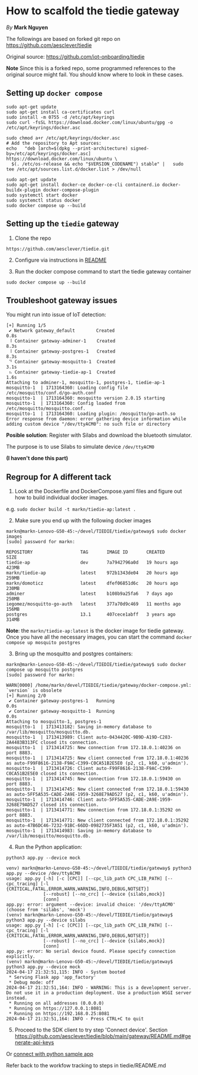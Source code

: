 # How to scalfold the tiedie gateway

*By* **Mark Nguyen**

The followings are based on forked git repo on https://github.com/aesclever/tiedie

Original source: https://github.com/iot-onboarding/tiedie 

**Note**  Since this is a forked repo, some programmed references to the original source might fail.  You should know where to look in these cases.

## Setting up `docker compose`

```
sudo apt-get update
sudo apt-get install ca-certificates curl
sudo install -m 0755 -d /etc/apt/keyrings
sudo curl -fsSL https://download.docker.com/linux/ubuntu/gpg -o /etc/apt/keyrings/docker.asc

sudo chmod a+r /etc/apt/keyrings/docker.asc
# Add the repository to Apt sources:
echo   "deb [arch=$(dpkg --print-architecture) signed-by=/etc/apt/keyrings/docker.asc] https://download.docker.com/linux/ubuntu \
  $(. /etc/os-release && echo "$VERSION_CODENAME") stable" |   sudo tee /etc/apt/sources.list.d/docker.list > /dev/null

sudo apt-get update
sudo apt-get install docker-ce docker-ce-cli containerd.io docker-buildx-plugin docker-compose-plugin
sudo systemctl start docker
sudo systemctl status docker
sudo docker compose up --build
```

## Setting up the `tiedie` gateway

1.  Clone the repo

```
https://github.com/aesclever/tiedie.git
```
2.  Configure via instructions in [README](https://github.com/aesclever/tiedie/blob/main/gateway/README.md)

3.  Run the docker compose command to start the tiedie gateway container
```
sudo docker compose up --build
```

## Troubleshoot gateway issues

You might run into issue of IoT detection:

```
[+] Running 1/5                                                                        
 ✔ Network gateway_default        Created                                         0.8s 
 ⠸ Container gateway-adminer-1    Created                                         8.3s 
 ⠸ Container gateway-postgres-1   Created                                         8.3s 
 ⠙ Container gateway-mosquitto-1  Created                                         3.1s 
 ⠦ Container gateway-tiedie-ap-1  Created                                         1.6s 
Attaching to adminer-1, mosquitto-1, postgres-1, tiedie-ap-1
mosquitto-1  | 1713164360: Loading config file /etc/mosquitto/conf.d/go-auth.conf
mosquitto-1  | 1713164360: mosquitto version 2.0.15 starting
mosquitto-1  | 1713164360: Config loaded from /etc/mosquitto/mosquitto.conf.
mosquitto-1  | 1713164360: Loading plugin: /mosquitto/go-auth.so
Error response from daemon: error gathering device information while adding custom device "/dev/ttyACM0": no such file or directory
```

**Posible solution**:
Register with Silabs and download the bluetooth simulator.

The purpose is to use Silabs to simulate device `/dev/ttyACM0`

**(I haven't done this part)**

## Regroup for A different tack

1.  Look at the Dockerfile and DockerCompose.yaml files and figure out how to build individual docker images.

e.g.
`sudo docker build -t markn/tiedie-ap:latest .` 

2.  Make sure you end up with the following docker images
```
markn@markn-Lenovo-G50-45:~/devel/TIEDIE/tiedie/gateway$ sudo docker images
[sudo] password for markn: 

REPOSITORY                  TAG       IMAGE ID       CREATED         SIZE
tiedie-ap                   dev       7a7942796a0d   19 hours ago    423MB
markn/tiedie-ap             latest    972b1343de04   20 hours ago    259MB
markn/domoticz              latest    dfef06851d6c   20 hours ago    230MB
adminer                     latest    b108b9a25fa6   7 days ago      250MB
iegomez/mosquitto-go-auth   latest    377a70d9c469   11 months ago   156MB
postgres                    13.1      407cece1abff   3 years ago     314MB
```

**Note**: the `markn/tiedie-ap:latest` is the docker image for tiedie gateway.
Once you have all the necessary images, you can start the command `docker compose up mosquito postgres`

3. Bring up the mosquitto and postgres containers:

```
markn@markn-Lenovo-G50-45:~/devel/TIEDIE/tiedie/gateway$ sudo docker compose up mosquitto postgres
[sudo] password for markn: 

WARN[0000] /home/markn/devel/TIEDIE/tiedie/gateway/docker-compose.yml: `version` is obsolete 
[+] Running 2/0
 ✔ Container gateway-postgres-1   Running                                                                                           0.0s 
 ✔ Container gateway-mosquitto-1  Running                                                                                           0.0s 
Attaching to mosquitto-1, postgres-1
mosquitto-1  | 1713413182: Saving in-memory database to /var/lib/mosquitto/mosquitto.db.
mosquitto-1  | 1713413989: Client auto-0434420C-9B9D-A19D-C283-2A4483B313FC closed its connection.
mosquitto-1  | 1713414725: New connection from 172.18.0.1:40236 on port 8883.
mosquitto-1  | 1713414725: New client connected from 172.18.0.1:40236 as auto-F99F8616-2138-F9AC-C399-C0CA51B2E5E0 (p2, c1, k60, u'admin').
mosquitto-1  | 1713414726: Client auto-F99F8616-2138-F9AC-C399-C0CA51B2E5E0 closed its connection.
mosquitto-1  | 1713414745: New connection from 172.18.0.1:59430 on port 8883.
mosquitto-1  | 1713414745: New client connected from 172.18.0.1:59430 as auto-5FF5A535-CADE-2A9E-1959-3268E79AD527 (p2, c1, k60, u'admin').
mosquitto-1  | 1713414746: Client auto-5FF5A535-CADE-2A9E-1959-3268E79AD527 closed its connection.
mosquitto-1  | 1713414771: New connection from 172.18.0.1:35292 on port 8883.
mosquitto-1  | 1713414771: New client connected from 172.18.0.1:35292 as auto-47B6DC46-7232-91BC-66DD-0982735F3A51 (p2, c1, k60, u'admin').
mosquitto-1  | 1713414983: Saving in-memory database to /var/lib/mosquitto/mosquitto.db.

```

4. Run the Python application:

`python3 app.py --device mock`

```
venv) markn@markn-Lenovo-G50-45:~/devel/TIEDIE/tiedie/gateway$ python3 app.py --device /dev/ttyACM0
usage: app.py [-h] [-c [CPC]] [--cpc_lib_path CPC_LIB_PATH] [--cpc_tracing] [-l {CRITICAL,FATAL,ERROR,WARN,WARNING,INFO,DEBUG,NOTSET}]
              [--robust] [--no_crc] [--device {silabs,mock}]
              [conn]
app.py: error: argument --device: invalid choice: '/dev/ttyACM0' (choose from 'silabs', 'mock')
(venv) markn@markn-Lenovo-G50-45:~/devel/TIEDIE/tiedie/gateway$ python3 app.py --device silabs
usage: app.py [-h] [-c [CPC]] [--cpc_lib_path CPC_LIB_PATH] [--cpc_tracing] [-l {CRITICAL,FATAL,ERROR,WARN,WARNING,INFO,DEBUG,NOTSET}]
              [--robust] [--no_crc] [--device {silabs,mock}]
              [conn]
app.py: error: No serial device found. Please specify connection explicitly.
(venv) markn@markn-Lenovo-G50-45:~/devel/TIEDIE/tiedie/gateway$ python3 app.py --device mock
2024-04-17 21:32:51,115: INFO - System booted
 * Serving Flask app 'app_factory'
 * Debug mode: off
2024-04-17 21:32:51,164: INFO - WARNING: This is a development server. Do not use it in a production deployment. Use a production WSGI server instead.
 * Running on all addresses (0.0.0.0)
 * Running on https://127.0.0.1:8081
 * Running on https://192.168.0.25:8081
2024-04-17 21:32:51,164: INFO - Press CTRL+C to quit
```

5.  Proceed to the SDK client to try step 'Connect device'. Section https://github.com/aesclever/tiedie/blob/main/gateway/README.md#generate-api-keys

Or [connect with python sample app](https://github.com/aesclever/tiedie/blob/2bf9d358052f53834ea508c7993f3d00c3784c66/python-sdk/sample-python-app/README.md)

Refer back to the workfow tracking to steps in tiedie/README.md
